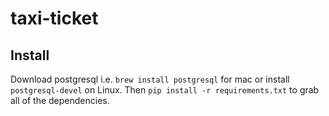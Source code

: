 # taxi-ticket

## Install

Download postgresql i.e. `brew install postgresql` for mac or install `postgresql-devel` on Linux. Then `pip install -r requirements.txt` to grab all of the dependencies.